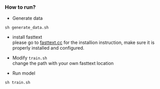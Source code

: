 ### How to run?

- Generate data
```shell
sh generate_data.sh
```

- install fasttext  
please go to [fasttext.cc](https://fasttext.cc/) for the installion instruction, make sure it is properly installed and configured.

- Modify `train.sh`  
change the path with your own fasttext location

- Run model

```shell
sh train.sh
```
